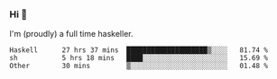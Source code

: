 ### Hi 👋

I'm (proudly) a full time haskeller.

<!--START_SECTION:waka-->

```text
Haskell      27 hrs 37 mins  ████████████████████▒░░░░   81.74 %
sh           5 hrs 18 mins   ████░░░░░░░░░░░░░░░░░░░░░   15.69 %
Other        30 mins         ▒░░░░░░░░░░░░░░░░░░░░░░░░   01.48 %
```

<!--END_SECTION:waka-->
